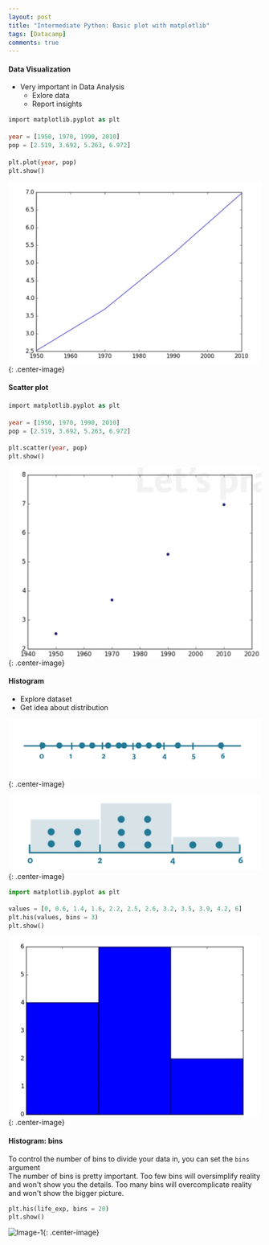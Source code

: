```yaml
---
layout: post
title: "Intermediate Python: Basic plot with matplotlib"
tags: [Datacamp]
comments: true
---
```


#### Data Visualization
- Very important in Data Analysis
  - Exlore data
  - Report insights

```sql
import matplotlib.pyplot as plt

year = [1950, 1970, 1990, 2010]
pop = [2.519, 3.692, 5.263, 6.972]

plt.plot(year, pop)
plt.show()
```

![Image-1](../images/2019-11-07-Python-dc-basic-plots-with-matplotlib-1.png){: .center-image}

#### Scatter plot

```sql
import matplotlib.pyplot as plt

year = [1950, 1970, 1990, 2010]
pop = [2.519, 3.692, 5.263, 6.972]

plt.scatter(year, pop)
plt.show()
```
![Image-1](../images/2019-11-07-Python-dc-basic-plots-with-matplotlib-2.png){: .center-image}

#### Histogram
- Explore dataset
- Get idea about distribution

![Image-1](../images/2019-11-07-Python-dc-basic-plots-with-matplotlib-3.png){: .center-image}

![Image-1](../images/2019-11-07-Python-dc-basic-plots-with-matplotlib-4.png){: .center-image}

```python
import matplotlib.pyplot as plt

values = [0, 0.6, 1.4, 1.6, 2.2, 2.5, 2.6, 3.2, 3.5, 3.9, 4.2, 6]
plt.his(values, bins = 3)
plt.show()
```
![Image-1](../images/2019-11-07-Python-dc-basic-plots-with-matplotlib-5.png){: .center-image}

#### Histogram: bins
To control the number of bins to divide your data in, you can set the `bins` argument  
The number of bins is pretty important. Too few bins will oversimplify reality and won't show you the details. Too many bins will overcomplicate reality and won't show the bigger picture.

```python
plt.his(life_exp, bins = 20)
plt.show()
```

![Image-1](../images/2019-11-07-Python-dc-basic-plots-with-matplotlib-6png){: .center-image}
